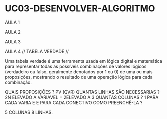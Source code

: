 # UC03-DESENVOLVER-ALGORITMO
AULA 1




AULA 2



AULA 3


AULA 4 // TABELA VERDADE //

Uma tabela verdade é uma ferramenta usada em lógica digital e matemática para representar 
todas as possíveis combinações de valores lógicos (verdadeiro ou falso, geralmente denotados 
por 1 ou 0) de uma ou mais proposições, 
mostrando o resultado de uma operação lógica para cada combinação.


QUAIS PROPOSIÇÕES ?  PV (QVR)
QUANTAS LINHAS SÃO NECESSARIAS ? 2N ELEVADO A VARIAVEL = 2ELEVADO A 3
QUANTAS COLUNAS ? 1 PARA CADA VARIA E E PARA CADA CONECTIVO
COMO PREENCHÊ-LA ?

5 COLUNAS 8 LINHAS.






